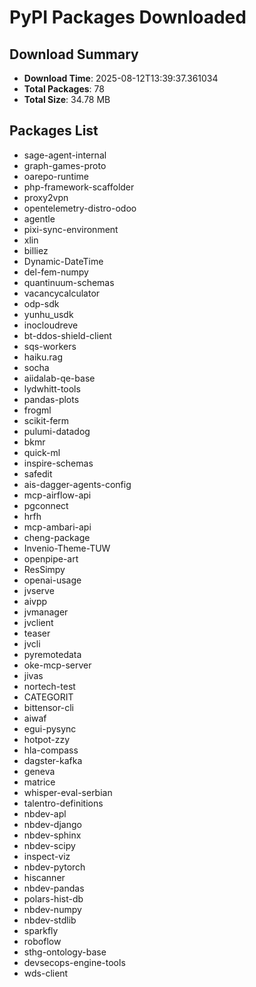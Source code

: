 # PyPI Packages Downloaded

## Download Summary
- **Download Time**: 2025-08-12T13:39:37.361034
- **Total Packages**: 78
- **Total Size**: 34.78 MB

## Packages List
- sage-agent-internal
- graph-games-proto
- oarepo-runtime
- php-framework-scaffolder
- proxy2vpn
- opentelemetry-distro-odoo
- agentle
- pixi-sync-environment
- xlin
- billiez
- Dynamic-DateTime
- del-fem-numpy
- quantinuum-schemas
- vacancycalculator
- odp-sdk
- yunhu_usdk
- inocloudreve
- bt-ddos-shield-client
- sqs-workers
- haiku.rag
- socha
- aiidalab-qe-base
- lydwhitt-tools
- pandas-plots
- frogml
- scikit-ferm
- pulumi-datadog
- bkmr
- quick-ml
- inspire-schemas
- safedit
- ais-dagger-agents-config
- mcp-airflow-api
- pgconnect
- hrfh
- mcp-ambari-api
- cheng-package
- Invenio-Theme-TUW
- openpipe-art
- ResSimpy
- openai-usage
- jvserve
- aivpp
- jvmanager
- jvclient
- teaser
- jvcli
- pyremotedata
- oke-mcp-server
- jivas
- nortech-test
- CATEGORIT
- bittensor-cli
- aiwaf
- egui-pysync
- hotpot-zzy
- hla-compass
- dagster-kafka
- geneva
- matrice
- whisper-eval-serbian
- talentro-definitions
- nbdev-apl
- nbdev-django
- nbdev-sphinx
- nbdev-scipy
- inspect-viz
- nbdev-pytorch
- hiscanner
- nbdev-pandas
- polars-hist-db
- nbdev-numpy
- nbdev-stdlib
- sparkfly
- roboflow
- sthg-ontology-base
- devsecops-engine-tools
- wds-client
